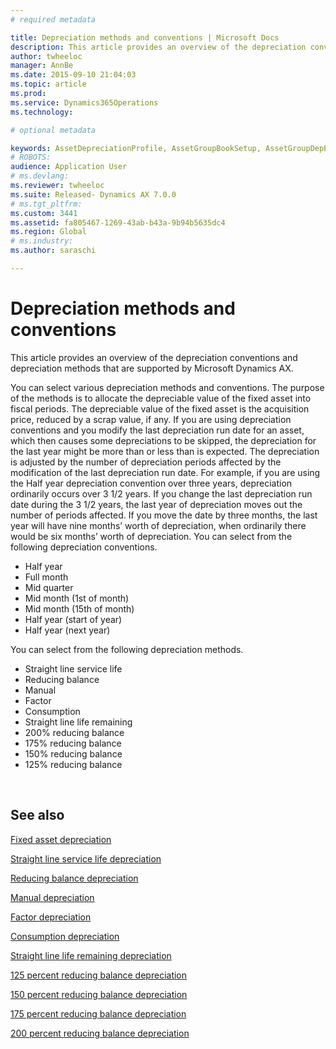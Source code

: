 ```yaml
---
# required metadata

title: Depreciation methods and conventions | Microsoft Docs
description: This article provides an overview of the depreciation conventions and depreciation methods that are supported by Microsoft Dynamics AX.
author: twheeloc
manager: AnnBe
ms.date: 2015-09-10 21:04:03
ms.topic: article
ms.prod: 
ms.service: Dynamics365Operations
ms.technology: 

# optional metadata

keywords: AssetDepreciationProfile, AssetGroupBookSetup, AssetGroupDepBookSetup
# ROBOTS: 
audience: Application User
# ms.devlang: 
ms.reviewer: twheeloc
ms.suite: Released- Dynamics AX 7.0.0
# ms.tgt_pltfrm: 
ms.custom: 3441
ms.assetid: fa805467-1269-43ab-b43a-9b94b5635dc4
ms.region: Global
# ms.industry: 
ms.author: saraschi

---
```


# Depreciation methods and conventions

This article provides an overview of the depreciation conventions and depreciation methods that are supported by Microsoft Dynamics AX.

You can select various depreciation methods and conventions. The purpose of the methods is to allocate the depreciable value of the fixed asset into fiscal periods. The depreciable value of the fixed asset is the acquisition price, reduced by a scrap value, if any. If you are using depreciation conventions and you modify the last depreciation run date for an asset, which then causes some depreciations to be skipped, the depreciation for the last year might be more than or less than is expected. The depreciation is adjusted by the number of depreciation periods affected by the modification of the last depreciation run date. For example, if you are using the Half year depreciation convention over three years, depreciation ordinarily occurs over 3 1/2 years. If you change the last depreciation run date during the 3 1/2 years, the last year of depreciation moves out the number of periods affected. If you move the date by three months, the last year will have nine months’ worth of depreciation, when ordinarily there would be six months’ worth of depreciation. You can select from the following depreciation conventions.
-   Half year
-   Full month
-   Mid quarter
-   Mid month (1st of month)
-   Mid month (15th of month)
-   Half year (start of year)
-   Half year (next year)

You can select from the following depreciation methods.
-   Straight line service life
-   Reducing balance
-   Manual
-   Factor
-   Consumption
-   Straight line life remaining
-   200% reducing balance
-   175% reducing balance
-   150% reducing balance
-   125% reducing balance

 



See also
--------

[Fixed asset depreciation](https://docs.microsoft.com/en-us/dynamics365/operations/financials/fixed-assets/fixed-asset-depreciation)

[Straight line service life depreciation](https://ax.help.dynamics.com/en/wiki/Straight-line-service-life-depreciation/)

[Reducing balance depreciation](https://docs.microsoft.com/en-us/dynamics365/operations/financials/fixed-assets/reducing-balance-depreciation)

[Manual depreciation](https://docs.microsoft.com/en-us/dynamics365/operations/financials/fixed-assets/manual-depreciation)

[Factor depreciation](https://docs.microsoft.com/en-us/dynamics365/operations/financials/fixed-assets/factor-depreciation)

[Consumption depreciation](https://docs.microsoft.com/en-us/dynamics365/operations/financials/fixed-assets/consumption-depreciation)

[Straight line life remaining depreciation](https://docs.microsoft.com/en-us/dynamics365/operations/financials/fixed-assets/straight-line-life-remaining-depreciation)

[125 percent reducing balance depreciation](https://docs.microsoft.com/en-us/dynamics365/operations/financials/fixed-assets/125-percent-reducing-balance-depreciation)

[150 percent reducing balance depreciation](https://docs.microsoft.com/en-us/dynamics365/operations/financials/fixed-assets/150-percent-reducing-balance-depreciation)

[175 percent reducing balance depreciation](https://docs.microsoft.com/en-us/dynamics365/operations/financials/fixed-assets/175-percent-reducing-balance-depreciation)

[200 percent reducing balance depreciation](https://docs.microsoft.com/en-us/dynamics365/operations/financials/fixed-assets/200-percent-reducing-balance-depreciation)

